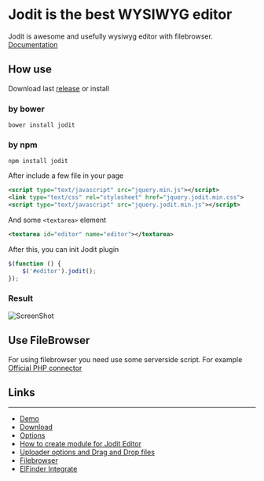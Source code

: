 # Jodit is the best WYSIWYG editor
Jodit is awesome and usefully wysiwyg editor with filebrowser. [Documentation](http://xdsoft.net/jodit/doc/)
## How use
Download last [release](http://xdsoft.net/jodit/#pricing) or install
### by bower
```
bower install jodit
```
### by npm
```
npm install jodit
```
After include a few file in your page
```xml
<script type="text/javascript" src="jquery.min.js"></script>
<link type="text/css" rel="stylesheet" href="jquery.jodit.min.css">
<script type="text/javascript" src="jquery.jodit.min.js"></script>
```
And some `<textarea>` element

```xml
<textarea id="editor" name="editor"></textarea>
```
After this, you can init Jodit plugin

```javascript
$(function () {
    $('#editor').jodit();
});
```
### Result
![ScreenShot](https://raw.github.com/xdan/jodit/master/screen.jpg)

## Use FileBrowser
For using filebrowser you need use some serverside script. For example [Official PHP connector](https://github.com/xdan/jodit-connectors)
## Links
______________________
* [Demo](http://xdsoft.net/jodit/)
* [Download](http://xdsoft.net/jodit#download)
* [Options](http://xdsoft.net/jodit/doc/Jodit.defaultOptions.html)
* [How to create module for Jodit Editor](http://xdsoft.net/jodit/doc/tutorial-how-create-module.html)
* [Uploader options and Drag and Drop files](http://xdsoft.net/jodit/doc/tutorial-uploader-settings.html)
* [Filebrowser](http://xdsoft.net/jodit/doc/tutorial-filebrowser-options.html)
* [ElFinder Integrate](http://xdsoft.net/jodit/doc/tutorial-elfinder-integration.html)